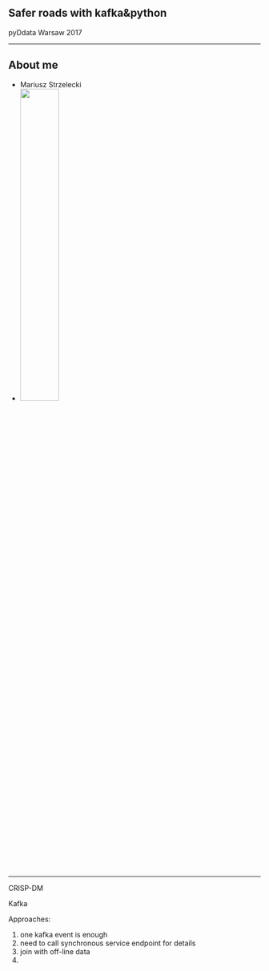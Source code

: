 ## Safer roads with kafka&python

pyDdata Warsaw 2017

---

## About me

<ul>
<li class="fragment">Mariusz Strzelecki</li>
<li class="fragment"><img src="http://assets1.dxc.technology/newsroom/images/dxc_logo_hz_blk_rgb_300.png", width="40%" /></li>
</ul>

---

CRISP-DM 

Kafka

Approaches:
 
1) one kafka event is enough
2) need to call synchronous service endpoint for details
3) join with off-line data
4) 

